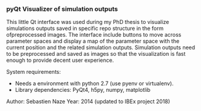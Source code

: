 ### pyQt Visualizer of simulation outputs

This little Qt interface was used during my PhD thesis to visualize simulations outputs saved in specific repo structure in the form ofpreprocessed images. 
The interface include buttons to move across parameter spaces and display a map of the parameter space with the current position and the related simulation outputs. 
Simulation outputs need to be preprocessed and saved as images so that the visualization is fast enough to provide decent user experience. 

System requirements:
- Needs a environment with python 2.7 (use pyenv or virtualenv).
- Library dependencies:  PyQt4, h5py, numpy, matplotlib

Author: Sebastien Naze
Year: 2014 (updated to IBEx project 2018) 
